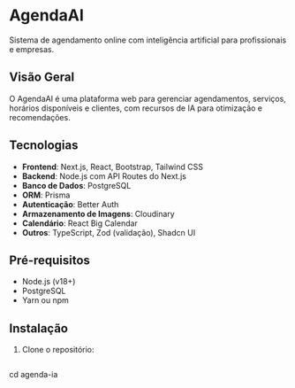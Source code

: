 # AgendaAI

Sistema de agendamento online com inteligência artificial para profissionais e empresas.

## Visão Geral

O AgendaAI é uma plataforma web para gerenciar agendamentos, serviços, horários disponíveis e clientes, com recursos de IA para otimização e recomendações.

## Tecnologias

- **Frontend**: Next.js, React, Bootstrap, Tailwind CSS
- **Backend**: Node.js com API Routes do Next.js
- **Banco de Dados**: PostgreSQL
- **ORM**: Prisma
- **Autenticação**: Better Auth
- **Armazenamento de Imagens**: Cloudinary
- **Calendário**: React Big Calendar
- **Outros**: TypeScript, Zod (validação), Shadcn UI

## Pré-requisitos

- Node.js (v18+)
- PostgreSQL
- Yarn ou npm

## Instalação

1. Clone o repositório:

   ```bash  git clone https://github.com/ronnysenna/agenda-ia.git

  cd agenda-ia
